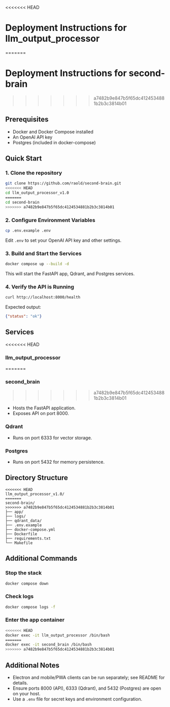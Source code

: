 <<<<<<< HEAD
# Deployment Instructions for llm_output_processor
=======
# Deployment Instructions for second-brain
>>>>>>> a7482b9e847b5f65dc4124534881b2b3c3814b01

## Prerequisites
- Docker and Docker Compose installed
- An OpenAI API key
- Postgres (included in docker-compose)

## Quick Start

### 1. Clone the repository
```bash
git clone https://github.com/raold/second-brain.git
<<<<<<< HEAD
cd llm_output_processor_v1.0
=======
cd second-brain
>>>>>>> a7482b9e847b5f65dc4124534881b2b3c3814b01
```

### 2. Configure Environment Variables
```bash
cp .env.example .env
```
Edit `.env` to set your OpenAI API key and other settings.

### 3. Build and Start the Services
```bash
docker compose up --build -d
```
This will start the FastAPI app, Qdrant, and Postgres services.

### 4. Verify the API is Running
```bash
curl http://localhost:8000/health
```
Expected output:
```json
{"status": "ok"}
```

## Services

<<<<<<< HEAD
### llm_output_processor
=======
### second_brain
>>>>>>> a7482b9e847b5f65dc4124534881b2b3c3814b01
- Hosts the FastAPI application.
- Exposes API on port 8000.

### Qdrant
- Runs on port 6333 for vector storage.

### Postgres
- Runs on port 5432 for memory persistence.

## Directory Structure
```
<<<<<<< HEAD
llm_output_processor_v1.0/
=======
second-brain/
>>>>>>> a7482b9e847b5f65dc4124534881b2b3c3814b01
├── app/
├── logs/
├── qdrant_data/
├── .env.example
├── docker-compose.yml
├── Dockerfile
├── requirements.txt
└── Makefile
```

## Additional Commands
### Stop the stack
```bash
docker compose down
```

### Check logs
```bash
docker compose logs -f
```

### Enter the app container
```bash
<<<<<<< HEAD
docker exec -it llm_output_processor /bin/bash
=======
docker exec -it second_brain /bin/bash
>>>>>>> a7482b9e847b5f65dc4124534881b2b3c3814b01
```

## Additional Notes
- Electron and mobile/PWA clients can be run separately; see README for details.
- Ensure ports 8000 (API), 6333 (Qdrant), and 5432 (Postgres) are open on your host.
- Use a `.env` file for secret keys and environment configuration.
